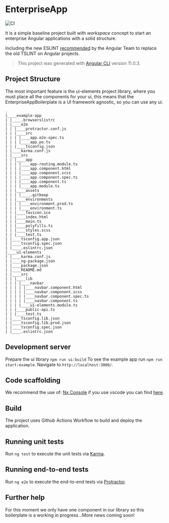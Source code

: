 # EnterpriseApp

![CI](https://github.com/newaeonweb/enterpriseAppBoilerplate/workflows/CI/badge.svg)

It is a simple baseline project built with _workspace_ concept to start an enterprise Angular applications with a solid structure.

Including the new ESLINT [recommended](https://github.com/angular-eslint/angular-eslint#migrating-from-codelyzer-and-tslint) by the Angular Team to replace the old TSLINT on Angular projects.

> This project was generated with [Angular CLI](https://github.com/angular/angular-cli) version 11.0.3.

## Project Structure

The most important feature is the ui-elements project library, where you must place all the components for your ui, this means that the EnterpriseAppBoilerplate is a UI framework agnostic, so you can use any ui.

```
.
|____example-app
| |____.browserslistrc
| |____e2e
| | |____protractor.conf.js
| | |____src
| | | |____app.e2e-spec.ts
| | | |____app.po.ts
| | |____tsconfig.json
| |____karma.conf.js
| |____src
| | |____app
| | | |____app-routing.module.ts
| | | |____app.component.html
| | | |____app.component.scss
| | | |____app.component.spec.ts
| | | |____app.component.ts
| | | |____app.module.ts
| | |____assets
| | | |____.gitkeep
| | |____environments
| | | |____environment.prod.ts
| | | |____environment.ts
| | |____favicon.ico
| | |____index.html
| | |____main.ts
| | |____polyfills.ts
| | |____styles.scss
| | |____test.ts
| |____tsconfig.app.json
| |____tsconfig.spec.json
| |____.eslintrc.json
|____ui-elements
| |____karma.conf.js
| |____ng-package.json
| |____package.json
| |____README.md
| |____src
| | |____lib
| | | |____navbar
| | | | |____navbar.component.html
| | | | |____navbar.component.scss
| | | | |____navbar.component.spec.ts
| | | | |____navbar.component.ts
| | | |____ui-elements.module.ts
| | |____public-api.ts
| | |____test.ts
| |____tsconfig.lib.json
| |____tsconfig.lib.prod.json
| |____tsconfig.spec.json
| |____.eslintrc.json
```

## Development server

Prepare the ui library `npm run ui:build`
To see the example app run `npm run start:example`. Navigate to `http://localhost:3000/`.

## Code scaffolding

We recommend the use of: [Nx Console](https://nx.dev/latest/angular/cli/console) if you use vscode you can find [here](https://marketplace.visualstudio.com/items?itemName=nrwl.angular-console).

## Build

The project uses Github Actions Workflow to build and deploy the application.

## Running unit tests

Run `ng test` to execute the unit tests via [Karma](https://karma-runner.github.io).

## Running end-to-end tests

Run `ng e2e` to execute the end-to-end tests via [Protractor](http://www.protractortest.org/).

## Further help

For this moment we only have one component in our library so this boilerplate is a working in progress...More news coming soon!
